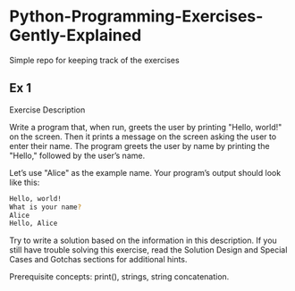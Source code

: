 # Python-Programming-Exercises-Gently-Explained

Simple repo for keeping track of the exercises

## Ex 1

Exercise Description

Write a program that, when run, greets the user by printing "Hello, world!" on the screen. Then it prints a message on the screen asking the user to enter their name. The program greets the user by name by printing the "Hello," followed by the user’s name.

Let’s use "Alice" as the example name. Your program’s output should look like this:

```bash
Hello, world!
What is your name?
Alice
Hello, Alice
```

Try to write a solution based on the information in this description. If you still have trouble solving this exercise, read the Solution Design and Special Cases and Gotchas sections for additional hints.

Prerequisite concepts: print(), strings, string concatenation.
